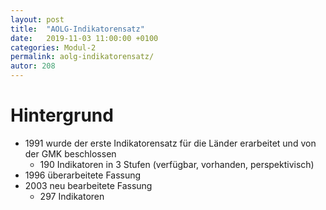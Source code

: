 ```yaml
---
layout: post
title:  "AOLG-Indikatorensatz"
date:   2019-11-03 11:00:00 +0100
categories: Modul-2
permalink: aolg-indikatorensatz/
autor: 208
---
```


# Hintergrund
* 1991 wurde der erste Indikatorensatz für die Länder erarbeitet und von der GMK beschlossen
  - 190 Indikatoren in 3 Stufen (verfügbar, vorhanden, perspektivisch)
* 1996 überarbeitete Fassung
* 2003 neu bearbeitete Fassung
  - 297 Indikatoren


